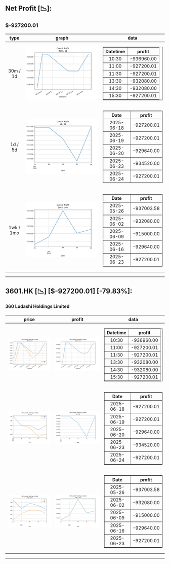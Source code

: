 ## Net Profit [📉]:
### $-927200.01
|type|graph|data|
|:---:|:---:|:---:|
|30m / 1d|![net_profit](image/overall_30m-1d.png)|<table border="1" class="dataframe"> <thead> <tr style="text-align: center;"> <th>Datetime</th> <th>profit</th> </tr> </thead> <tbody> <tr> <td>10:30</td> <td>-936960.00</td> </tr> <tr> <td>11:00</td> <td>-927200.01</td> </tr> <tr> <td>11:30</td> <td>-927200.01</td> </tr> <tr> <td>13:30</td> <td>-932080.00</td> </tr> <tr> <td>14:30</td> <td>-932080.00</td> </tr> <tr> <td>15:30</td> <td>-927200.01</td> </tr> </tbody></table>|
|1d / 5d|![net_profit](image/overall_1d-5d.png)|<table border="1" class="dataframe"> <thead> <tr style="text-align: center;"> <th>Date</th> <th>profit</th> </tr> </thead> <tbody> <tr> <td>2025-06-18</td> <td>-927200.01</td> </tr> <tr> <td>2025-06-19</td> <td>-927200.01</td> </tr> <tr> <td>2025-06-20</td> <td>-929640.00</td> </tr> <tr> <td>2025-06-23</td> <td>-934520.00</td> </tr> <tr> <td>2025-06-24</td> <td>-927200.01</td> </tr> </tbody></table>|
|1wk / 1mo|![net_profit](image/overall_1wk-1mo.png)|<table border="1" class="dataframe"> <thead> <tr style="text-align: center;"> <th>Date</th> <th>profit</th> </tr> </thead> <tbody> <tr> <td>2025-05-26</td> <td>-937003.58</td> </tr> <tr> <td>2025-06-02</td> <td>-932080.00</td> </tr> <tr> <td>2025-06-09</td> <td>-915000.00</td> </tr> <tr> <td>2025-06-16</td> <td>-929640.00</td> </tr> <tr> <td>2025-06-23</td> <td>-927200.01</td> </tr> </tbody></table>|
---
## 3601.HK [📉] [$-927200.01] [-79.83%]:
#### 360 Ludashi Holdings Limited
|price|profit|data|
|:---:|:---:|:---:|
|![price](image/3601.HK_30m-1d_price.png)|![profit](image/3601.HK_30m-1d_profit.png)|<table border="1" class="dataframe"> <thead> <tr style="text-align: center;"> <th>Datetime</th> <th>profit</th> </tr> </thead> <tbody> <tr> <td>10:30</td> <td>-936960.00</td> </tr> <tr> <td>11:00</td> <td>-927200.01</td> </tr> <tr> <td>11:30</td> <td>-927200.01</td> </tr> <tr> <td>13:30</td> <td>-932080.00</td> </tr> <tr> <td>14:30</td> <td>-932080.00</td> </tr> <tr> <td>15:30</td> <td>-927200.01</td> </tr> </tbody></table>|
|![price](image/3601.HK_1d-5d_price.png)|![profit](image/3601.HK_1d-5d_profit.png)|<table border="1" class="dataframe"> <thead> <tr style="text-align: center;"> <th>Date</th> <th>profit</th> </tr> </thead> <tbody> <tr> <td>2025-06-18</td> <td>-927200.01</td> </tr> <tr> <td>2025-06-19</td> <td>-927200.01</td> </tr> <tr> <td>2025-06-20</td> <td>-929640.00</td> </tr> <tr> <td>2025-06-23</td> <td>-934520.00</td> </tr> <tr> <td>2025-06-24</td> <td>-927200.01</td> </tr> </tbody></table>|
|![price](image/3601.HK_1wk-1mo_price.png)|![profit](image/3601.HK_1wk-1mo_profit.png)|<table border="1" class="dataframe"> <thead> <tr style="text-align: center;"> <th>Date</th> <th>profit</th> </tr> </thead> <tbody> <tr> <td>2025-05-26</td> <td>-937003.58</td> </tr> <tr> <td>2025-06-02</td> <td>-932080.00</td> </tr> <tr> <td>2025-06-09</td> <td>-915000.00</td> </tr> <tr> <td>2025-06-16</td> <td>-929640.00</td> </tr> <tr> <td>2025-06-23</td> <td>-927200.01</td> </tr> </tbody></table>|
---
